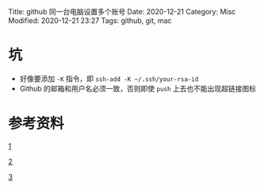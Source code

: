 Title: github 同一台电脑设置多个账号
Date: 2020-12-21
Category: Misc
Modified: 2020-12-21 23:27
Tags: github, git, mac

# 坑

* 好像要添加 `-K` 指令，即 `ssh-add -K ~/.ssh/your-rsa-id`
* Github 的邮箱和用户名必须一致，否则即使 `push` 上去也不能出现超链接图标

# 参考资料

[1](https://therajanmaurya.medium.com/git-push-pull-with-two-different-account-and-two-different-user-on-same-machine-a85f9ee7ec61)

[2](https://gist.github.com/JoaquimLey/e6049a12c8fd2923611802384cd2fb4a)

[3](https://www.jianshu.com/p/12badb7e6c10)